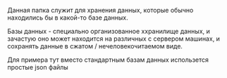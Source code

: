 Данная папка служит для хранения данных, которые обычно находились бы в какой-то базе данных.

Базы данных - специально организованное ххранилище данных, и зачастую оно может находится на различных с сервером машинах, и сохранять данные в сжатом / нечеловекочитаемом виде.

Для примера тут вместо стандартным базам данных использется простые json файлы